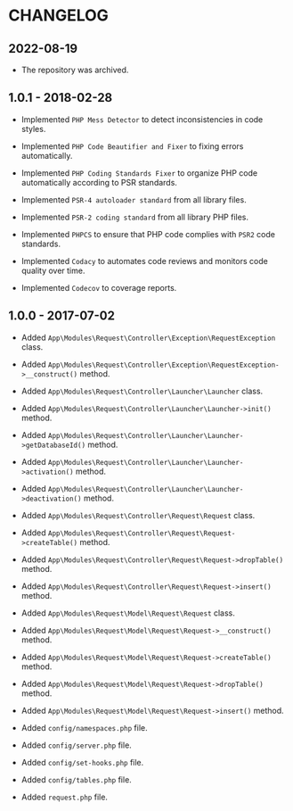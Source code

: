 # CHANGELOG

## 2022-08-19

* The repository was archived.

## 1.0.1 - 2018-02-28

* Implemented `PHP Mess Detector` to detect inconsistencies in code styles.

* Implemented `PHP Code Beautifier and Fixer` to fixing errors automatically.

* Implemented `PHP Coding Standards Fixer` to organize PHP code automatically according to PSR standards.

* Implemented `PSR-4 autoloader standard` from all library files.

* Implemented `PSR-2 coding standard` from all library PHP files.

* Implemented `PHPCS` to ensure that PHP code complies with `PSR2` code standards.

* Implemented `Codacy` to automates code reviews and monitors code quality over time.

* Implemented `Codecov` to coverage reports.

## 1.0.0 - 2017-07-02

* Added `App\Modules\Request\Controller\Exception\RequestException` class.
* Added `App\Modules\Request\Controller\Exception\RequestException->__construct()` method.

* Added `App\Modules\Request\Controller\Launcher\Launcher` class.
* Added `App\Modules\Request\Controller\Launcher\Launcher->init()` method.
* Added `App\Modules\Request\Controller\Launcher\Launcher->getDatabaseId()` method.
* Added `App\Modules\Request\Controller\Launcher\Launcher->activation()` method.
* Added `App\Modules\Request\Controller\Launcher\Launcher->deactivation()` method.

* Added `App\Modules\Request\Controller\Request\Request` class.
* Added `App\Modules\Request\Controller\Request\Request->createTable()` method.
* Added `App\Modules\Request\Controller\Request\Request->dropTable()` method.
* Added `App\Modules\Request\Controller\Request\Request->insert()` method.

* Added `App\Modules\Request\Model\Request\Request` class.
* Added `App\Modules\Request\Model\Request\Request->__construct()` method.
* Added `App\Modules\Request\Model\Request\Request->createTable()` method.
* Added `App\Modules\Request\Model\Request\Request->dropTable()` method.
* Added `App\Modules\Request\Model\Request\Request->insert()` method.

* Added `config/namespaces.php` file.
* Added `config/server.php` file.
* Added `config/set-hooks.php` file.
* Added `config/tables.php` file.

* Added `request.php` file.
